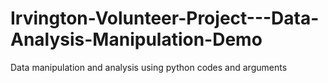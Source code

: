 # Irvington-Volunteer-Project---Data-Analysis-Manipulation-Demo
Data manipulation and analysis using python codes and arguments

